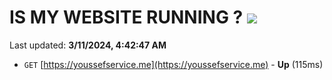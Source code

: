 # IS MY WEBSITE RUNNING ? [![](https://img.shields.io/static/v1?label=Sponsor&message=%E2%9D%A4&logo=GitHub&color=%23fe8e86)](https://github.com/sponsors/<username>)

Last updated: **3/11/2024, 4:42:47 AM**

- `GET` [https://youssefservice.me](https://youssefservice.me) - **Up** (115ms)
